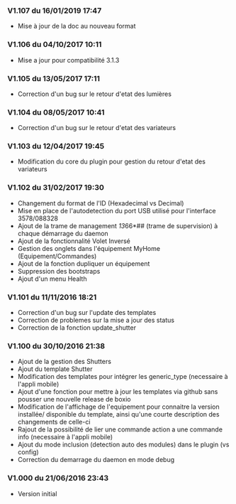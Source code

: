 ### V1.107 du 16/01/2019 17:47
-   Mise à jour de la doc au nouveau format

### V1.106 du 04/10/2017 10:11
-   Mise a jour pour compatibilité 3.1.3

### V1.105 du 13/05/2017 17:11
-   Correction d'un bug sur le retour d'etat des lumières

### V1.104 du 08/05/2017 10:41
-   Correction d'un bug sur le retour d'etat des variateurs

### V1.103 du 12/04/2017 19:45
-   Modification du core du plugin pour gestion du retour d'etat des variateurs

### V1.102 du 31/02/2017 19:30
-   Changement du format de l'ID (Hexadecimal vs Decimal)
-   Mise en place de l'autodetection du port USB utilisé pour l'interface 3578/088328
-   Ajout de la trame de management *13*66*## (trame de supervision) à chaque démarrage du daemon 
-   Ajout de la fonctionnalité Volet Inversé
-   Gestion des onglets dans l'équipement MyHome (Equipement/Commandes)
-   Ajout de la fonction dupliquer un équipement
-   Suppression des bootstraps
-   Ajout d'un menu Health

### V1.101 du 11/11/2016 18:21
-   Correction d'un bug sur l'update des templates
-   Correction de problemes sur la mise a jour des status
-   Correction de la fonction update_shutter

### V1.100 du 30/10/2016 21:38
-   Ajout de la gestion des Shutters
-   Ajout du template Shutter
-   Modification des templates pour intégrer les generic_type (necessaire à l'appli 
mobile)
-   Ajout d'une fonction pour mettre à jour les templates via github sans pousser une 
nouvelle release de boxio
-   Modification de l'affichage de l'equipement pour connaitre la version installée/
disponible du template, ainsi qu'une courte description des changements de celle-ci
-   Rajout de la possibilité de lier une commande action a une commande info (necessaire 
à l'appli mobile)
-   Ajout du mode inclusion (detection auto des modules) dans le plugin (vs config)
-   Correction du demarrage du daemon en mode debug

### V1.000 du 21/06/2016 23:43
-   Version initial
